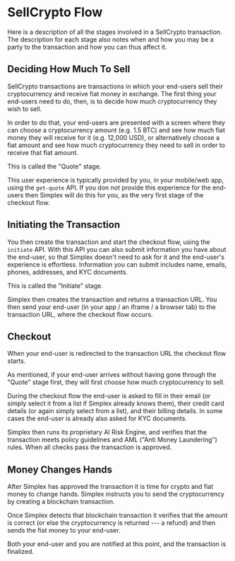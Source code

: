 # SellCrypto Flow #

Here is a description of all the stages involved in a SellCrypto transaction. The description for each stage also notes when and how you may be a party to the transaction and how you can thus affect it.

## Deciding How Much To Sell ##

SellCrypto transactions are transactions in which your end-users sell their cryptocurrency and receive fiat money in exchange. The first thing your end-users need to do, then, is to decide how much cryptocurrency they wish to sell.

In order to do that, your end-users are presented with a screen where they can choose a cryptocurrency amount (e.g. 1.5 BTC) and see how much fiat money they will receive for it (e.g. 12,000 USD), or alternatively choose a fiat amount and see how much cryptocurrency they need to sell in order to receive that fiat amount.

This is called the "Quote" stage.

This user experience is typically provided by you, in your mobile/web app, using the `get-quote` API. If you don not provide this experience for the end-users then Simplex will do this for you, as the very first stage of the checkout flow.

## Initiating the Transaction ##

You then create the transaction and start the checkout flow, using the `initiate` API. With this API you can also submit information you have about the end-user, so that Simplex doesn't need to ask for it and the end-user's experience is effortless. Information you can submit includes name, emails, phones, addresses, and KYC documents.

This is called the "Initiate" stage.

Simplex then creates the transaction and returns a transaction URL. You then send your end-user (in your app / an iframe / a browser tab) to the transaction URL, where the checkout flow occurs.

## Checkout ##

When your end-user is redirected to the transaction URL the checkout flow starts.

As mentioned, if your end-user arrives without having gone through the "Quote" stage first, they will first choose how much cryptocurrency to sell.

During the checkout flow the end-user is asked to fill in their email (or simply select it from a list if Simplex already knows them), their credit card details (or again simply select from a list), and their billing details. In some cases the end-user is already also asked for KYC documents.

Simplex then runs its proprietary AI Risk Engine, and verifies that the transaction meets policy guidelines and AML ("Anti Money Laundering") rules. When all checks pass the transaction is approved.

## Money Changes Hands ##

After Simplex has approved the transaction it is time for crypto and fiat money to change hands. Simplex instructs you to send the cryptocurrency by creating a blockchain transaction.

Once Simplex detects that blockchain transaction it verifies that the amount is correct (or else the cryptocurrency is returned --- a refund) and then sends the fiat money to your end-user.

Both your end-user and you are notified at this point, and the transaction is finalized.

[modeline]: # ( vim: set ts=2 sw=2 expandtab wrap linebreak: )
